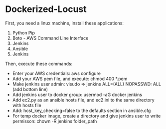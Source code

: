 # Dockerized-Locust

First, you need a linux machine, install these applications:

 1. Python Pip
 2. Boto - AWS Command Line Interface
 3. Jenkins
 4. Ansible
 5. Jenkins

Then, execute these commands:

 - Enter your AWS credentials: aws configure
 - Add your AWS pem file, and execute: chmod 400 *.pem
 - Make jenkins user admin: visudo => jenkins ALL=(ALL) NOPASSWD: ALL (add bottom line)
 - Add jenkins user to docker group: usermod -aG docker jenkins
 - Add ec2.py as an ansible hosts file, and ec2.ini to the same directory with hosts file
 - Add: host_key_checking=false to the defaults section in ansible.cfg
 - For temp docker image, create a directory and give jenkins user to write permisson: chown -R jenkins folder_path
